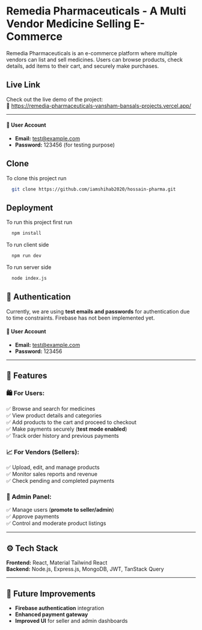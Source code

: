 
# Remedia Pharmaceuticals - A Multi Vendor Medicine Selling E-Commerce

Remedia Pharmaceuticals is an e-commerce platform where multiple vendors can list and sell medicines. Users can browse products, check details, add items to their cart, and securely make purchases.

## Live Link

Check out the live demo of the project:  
🔗 https://remedia-pharmaceuticals-vansham-bansals-projects.vercel.app/

---

#### 👤 User Account  
- **Email:** test@example.com  
- **Password:** 123456  (for testing purpose)


## Clone

To clone this project run

```bash
  git clone https://github.com/iamshihab2020/hossain-pharma.git
```



## Deployment

To run this project first run

```bash
  npm install
```


To run client side

```bash
  npm run dev
```


To run server side

```bash
  node index.js
```



## 🔐 Authentication  
Currently, we are using **test emails and passwords** for authentication due to time constraints. Firebase has not been implemented yet.  

#### 👤 User Account  
- **Email:** test@example.com  
- **Password:** 123456  


---

## 🌟 Features  

### 🛍️ For Users:  
✅ Browse and search for medicines  
✅ View product details and categories  
✅ Add products to the cart and proceed to checkout  
✅ Make payments securely (**test mode enabled**)  
✅ Track order history and previous payments  

### 📈 For Vendors (Sellers):  
✅ Upload, edit, and manage products  
✅ Monitor sales reports and revenue  
✅ Check pending and completed payments  

### 🔧 Admin Panel:  
✅ Manage users (**promote to seller/admin**)  
✅ Approve payments  
✅ Control and moderate product listings  

---

## ⚙️ Tech Stack  

**Frontend:** React, Material Tailwind React  
**Backend:** Node.js, Express.js, MongoDB, JWT, TanStack Query  

---

## 🎯 Future Improvements  

- **Firebase authentication** integration  
- **Enhanced payment gateway**  
- **Improved UI** for seller and admin dashboards  
